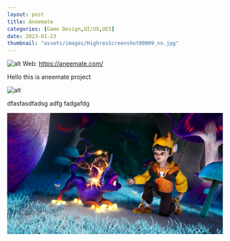 ```yaml
---
layout: post
title: Aneemate
categories: [Game Design,UI/UX,UE5]
date: 2023-01-23
thumbnail: "assets/images/HighresScreenshot00009_nn.jpg"
---
```


![alt](https://github.com/Bibool/portfolio.github.io/blob/main/assets/ani_banner.png?raw=true)
Web: https://aneemate.com/

Hello this is aneemate project

![alt](https://github.com/GalloSamuel/portfolio/blob/main/assets/images/HighresScreenshot_2023.09.05-17.57.37.png?raw=true)

dfasfasdfadsg adfg fadgafdg

![alt](https://github.com/GalloSamuel/portfolio/blob/main/assets/images/image.png?raw=true)
